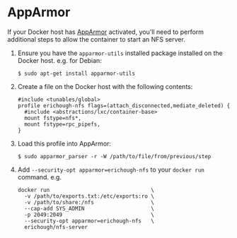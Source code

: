 # AppArmor

If your Docker host has [AppArmor](https://wiki.ubuntu.com/AppArmor) activated, you'll need to perform additional steps to allow the container to start an NFS server.

1. Ensure you have the `apparmor-utils` installed package installed on the Docker host. e.g. for Debian:

       $ sudo apt-get install apparmor-utils

1. Create a file on the Docker host with the following contents:

       #include <tunables/global>
       profile erichough-nfs flags=(attach_disconnected,mediate_deleted) {
         #include <abstractions/lxc/container-base>
         mount fstype=nfs*,
         mount fstype=rpc_pipefs,
       }
       
1. Load this profile into AppArmor:

       $ sudo apparmor_parser -r -W /path/to/file/from/previous/step

1. Add `--security-opt apparmor=erichough-nfs` to your `docker run` command. e.g.

       docker run                                \
         -v /path/to/exports.txt:/etc/exports:ro \
         -v /path/to/share:/nfs                  \
         --cap-add SYS_ADMIN                     \
         -p 2049:2049                            \
         --security-opt apparmor=erichough-nfs   \
         erichough/nfs-server

